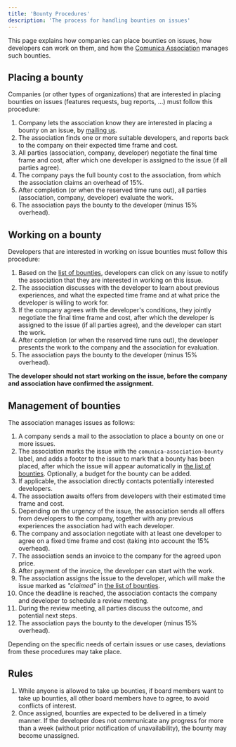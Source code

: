 ```yaml
---
title: 'Bounty Procedures'
description: 'The process for handling bounties on issues'
---
```


This page explains how <span class="bounty-company">companies</span> can place bounties on issues,
how <span class="bounty-dev">developers</span> can work on them,
and how the <span class="bounty-assoc">[Comunica Association](/association/)</span> manages such bounties.

## Placing a bounty

<span class="bounty-company">Companies</span> (or other types of organizations) that are interested in placing bounties on issues (features requests, bug reports, ...) must follow this procedure:

1. <span class="bounty-company">Company</span> lets the <span class="bounty-assoc">association</span> know they are interested in placing a bounty on an issue, by <a href="mailto:ruben.taelman@ugent.be?subject=I want to place a bounty">mailing us</a>.
2. The <span class="bounty-assoc">association</span> finds one or more suitable <span class="bounty-dev">developers</span>, and reports back to the <span class="bounty-company">company</span> on their expected time frame and cost.
3. All parties (<span class="bounty-assoc">association</span>, <span class="bounty-company">company</span>, <span class="bounty-dev">developer</span>) negotiate the final time frame and cost, after which one <span class="bounty-dev">developer</span> is assigned to the issue (if all parties agree).
4. The <span class="bounty-company">company</span> pays the full bounty cost to the <span class="bounty-assoc">association</span>, from which the <span class="bounty-assoc">association</span> claims an overhead of 15%.
5. After completion (or when the reserved time runs out), all parties (<span class="bounty-assoc">association</span>, <span class="bounty-company">company</span>, <span class="bounty-dev">developer</span>) evaluate the work.
6. The <span class="bounty-assoc">association</span> pays the bounty to the developer (minus 15% overhead).

## Working on a bounty

<span class="bounty-dev">Developers</span> that are interested in working on issue bounties must follow this procedure:

1. Based on the [list of bounties](/association/bounties/), <span class="bounty-dev">developers</span> can click on any issue to notify the association that they are interested in working on this issue.
2. The <span class="bounty-assoc">association</span> discusses with the developer to learn about previous experiences, and what the expected time frame and at what price the <span class="bounty-dev">developer</span> is willing to work for.
3. If the <span class="bounty-company">company</span> agrees with the <span class="bounty-dev">developer's</span> conditions, they jointly negotiate the final time frame and cost, after which the <span class="bounty-dev">developer</span> is assigned to the issue (if all parties agree), and the <span class="bounty-dev">developer</span> can start the work.
4. After completion (or when the reserved time runs out), the <span class="bounty-dev">developer</span> presents the work to the <span class="bounty-company">company</span> and the <span class="bounty-assoc">association</span> for evaluation.
5. The <span class="bounty-assoc">association</span> pays the bounty to the developer (minus 15% overhead).

**The developer should not start working on the issue, before the <span class="bounty-company">company</span> and <span class="bounty-assoc">association</span> have confirmed the assignment.**

## Management of bounties

The <span class="bounty-assoc">association</span> manages issues as follows:

1. A <span class="bounty-company">company</span> sends a mail to the <span class="bounty-assoc">association</span> to place a bounty on one or more issues.
2. The <span class="bounty-assoc">association</span> marks the issue with the `comunica-association-bounty` label, and adds a footer to the issue to mark that a bounty has been placed, after which the issue will appear automatically in [the list of bounties](/association/bounties/). Optionally, a budget for the bounty can be added.
3. If applicable, the <span class="bounty-assoc">association</span> directly contacts potentially interested developers.
4. The <span class="bounty-assoc">association</span> awaits offers from <span class="bounty-dev">developers</span> with their estimated time frame and cost.
5. Depending on the urgency of the issue, the <span class="bounty-assoc">association</span> sends all offers from <span class="bounty-dev">developers</span> to the <span class="bounty-company">company</span>, together with any previous experiences the <span class="bounty-assoc">association</span> had with each <span class="bounty-dev">developer</span>.
6. The <span class="bounty-company">company</span> and <span class="bounty-assoc">association</span> negotiate with at least one <span class="bounty-dev">developer</span> to agree on a fixed time frame and cost (taking into account the 15% overhead).
7. The <span class="bounty-assoc">association</span> sends an invoice to the <span class="bounty-company">company</span> for the agreed upon price.
8. After payment of the invoice, the <span class="bounty-dev">developer</span> can start with the work.
9. The <span class="bounty-assoc">association</span> assigns the issue to the <span class="bounty-dev">developer</span>, which will make the issue marked as *"claimed"* in [the list of bounties](/association/bounties/).
10. Once the deadline is reached, the <span class="bounty-assoc">association</span> contacts the <span class="bounty-company">company</span> and <span class="bounty-dev">developer</span> to schedule a review meeting.
11. During the review meeting, all parties discuss the outcome, and potential next steps.
12. The <span class="bounty-assoc">association</span> pays the bounty to the developer (minus 15% overhead).

Depending on the specific needs of certain issues or use cases, deviations from these procedures may take place.

## Rules

1. While anyone is allowed to take up bounties, if board members want to take up bounties, all other board members have to agree, to avoid conflicts of interest.
2. Once assigned, bounties are expected to be delivered in a timely manner. If the developer does not communicate any progress for more than a week (without prior notification of unavailability), the bounty may become unassigned.

